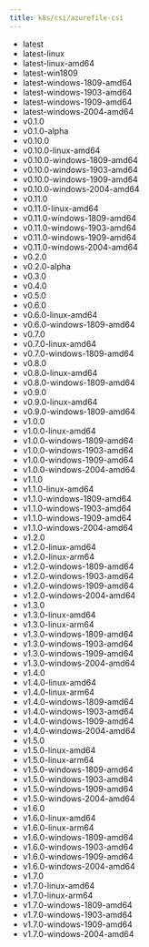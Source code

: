 ```yaml
---
title: k8s/csi/azurefile-csi
---
```

- latest
- latest-linux
- latest-linux-amd64
- latest-win1809
- latest-windows-1809-amd64
- latest-windows-1903-amd64
- latest-windows-1909-amd64
- latest-windows-2004-amd64
- v0.1.0
- v0.1.0-alpha
- v0.10.0
- v0.10.0-linux-amd64
- v0.10.0-windows-1809-amd64
- v0.10.0-windows-1903-amd64
- v0.10.0-windows-1909-amd64
- v0.10.0-windows-2004-amd64
- v0.11.0
- v0.11.0-linux-amd64
- v0.11.0-windows-1809-amd64
- v0.11.0-windows-1903-amd64
- v0.11.0-windows-1909-amd64
- v0.11.0-windows-2004-amd64
- v0.2.0
- v0.2.0-alpha
- v0.3.0
- v0.4.0
- v0.5.0
- v0.6.0
- v0.6.0-linux-amd64
- v0.6.0-windows-1809-amd64
- v0.7.0
- v0.7.0-linux-amd64
- v0.7.0-windows-1809-amd64
- v0.8.0
- v0.8.0-linux-amd64
- v0.8.0-windows-1809-amd64
- v0.9.0
- v0.9.0-linux-amd64
- v0.9.0-windows-1809-amd64
- v1.0.0
- v1.0.0-linux-amd64
- v1.0.0-windows-1809-amd64
- v1.0.0-windows-1903-amd64
- v1.0.0-windows-1909-amd64
- v1.0.0-windows-2004-amd64
- v1.1.0
- v1.1.0-linux-amd64
- v1.1.0-windows-1809-amd64
- v1.1.0-windows-1903-amd64
- v1.1.0-windows-1909-amd64
- v1.1.0-windows-2004-amd64
- v1.2.0
- v1.2.0-linux-amd64
- v1.2.0-linux-arm64
- v1.2.0-windows-1809-amd64
- v1.2.0-windows-1903-amd64
- v1.2.0-windows-1909-amd64
- v1.2.0-windows-2004-amd64
- v1.3.0
- v1.3.0-linux-amd64
- v1.3.0-linux-arm64
- v1.3.0-windows-1809-amd64
- v1.3.0-windows-1903-amd64
- v1.3.0-windows-1909-amd64
- v1.3.0-windows-2004-amd64
- v1.4.0
- v1.4.0-linux-amd64
- v1.4.0-linux-arm64
- v1.4.0-windows-1809-amd64
- v1.4.0-windows-1903-amd64
- v1.4.0-windows-1909-amd64
- v1.4.0-windows-2004-amd64
- v1.5.0
- v1.5.0-linux-amd64
- v1.5.0-linux-arm64
- v1.5.0-windows-1809-amd64
- v1.5.0-windows-1903-amd64
- v1.5.0-windows-1909-amd64
- v1.5.0-windows-2004-amd64
- v1.6.0
- v1.6.0-linux-amd64
- v1.6.0-linux-arm64
- v1.6.0-windows-1809-amd64
- v1.6.0-windows-1903-amd64
- v1.6.0-windows-1909-amd64
- v1.6.0-windows-2004-amd64
- v1.7.0
- v1.7.0-linux-amd64
- v1.7.0-linux-arm64
- v1.7.0-windows-1809-amd64
- v1.7.0-windows-1903-amd64
- v1.7.0-windows-1909-amd64
- v1.7.0-windows-2004-amd64
